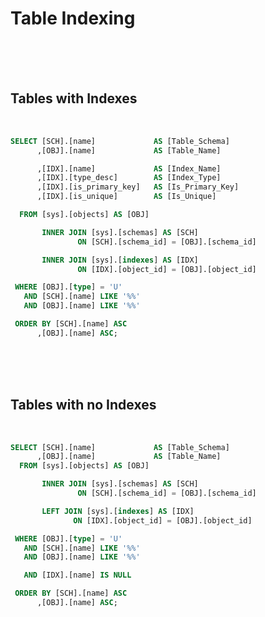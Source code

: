 # Table Indexing


<!--- Spacing --->
<br />
<br />
<br />
<!--- Spacing --->


<!--- Page Break --->
<div style="page-break-after: always"> 
<!--- Page Break --->


## Tables with Indexes

<br />

``` SQL
SELECT [SCH].[name]             AS [Table_Schema]
      ,[OBJ].[name]             AS [Table_Name]

      ,[IDX].[name]             AS [Index_Name]
      ,[IDX].[type_desc]        AS [Index_Type]
      ,[IDX].[is_primary_key]   AS [Is_Primary_Key]
      ,[IDX].[is_unique]        AS [Is_Unique]

  FROM [sys].[objects] AS [OBJ]

       INNER JOIN [sys].[schemas] AS [SCH]
               ON [SCH].[schema_id] = [OBJ].[schema_id]

       INNER JOIN [sys].[indexes] AS [IDX]
               ON [IDX].[object_id] = [OBJ].[object_id]

 WHERE [OBJ].[type] = 'U'
   AND [SCH].[name] LIKE '%%'
   AND [OBJ].[name] LIKE '%%'

 ORDER BY [SCH].[name] ASC
      ,[OBJ].[name] ASC;
```


<!--- Spacing --->
<br />
<br />
<br />
<!--- Spacing --->
    
      
<!--- Page Break --->
<div style="page-break-after: always"> 
<!--- Page Break --->      
  

## Tables with no Indexes

<br />
      
``` SQL    
SELECT [SCH].[name]             AS [Table_Schema]
      ,[OBJ].[name]             AS [Table_Name]
  FROM [sys].[objects] AS [OBJ]

       INNER JOIN [sys].[schemas] AS [SCH]
               ON [SCH].[schema_id] = [OBJ].[schema_id]

       LEFT JOIN [sys].[indexes] AS [IDX]
              ON [IDX].[object_id] = [OBJ].[object_id]

 WHERE [OBJ].[type] = 'U'
   AND [SCH].[name] LIKE '%%'
   AND [OBJ].[name] LIKE '%%'

   AND [IDX].[name] IS NULL

 ORDER BY [SCH].[name] ASC
      ,[OBJ].[name] ASC;
```
      

